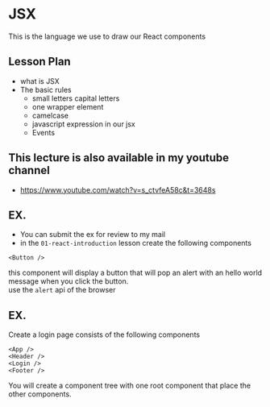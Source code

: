 # JSX

This is the language we use to draw our React components

## Lesson Plan

- what is JSX
- The basic rules
  - small letters capital letters
  - one wrapper element
  - camelcase
  - javascript expression in our jsx
  - Events
  
## This lecture is also available in my youtube channel

- https://www.youtube.com/watch?v=s_ctvfeA58c&t=3648s


## EX.

- You can submit the ex for review to my mail
- in the `01-react-introduction` lesson create the following components

```
<Button />
```

this component will display a button that will pop an alert with an hello world message when you click the button.  
use the `alert` api of the browser  

## EX.

Create a login page consists of the following components

```
<App />
<Header />
<Login />
<Footer />
```

You will create a component tree with one root component that place the other components.